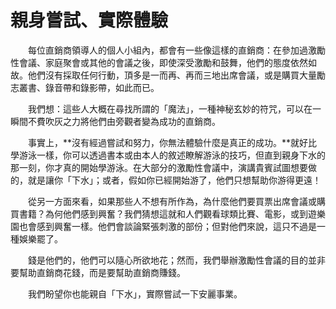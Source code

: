 # 親身嘗試、實際體驗

&emsp;&emsp;每位直銷商領導人的個人小組內，都會有一些像這樣的直銷商：在參加過激勵性會議、家庭聚會或其他的會議之後，即使深受激勵和鼓舞，他們的態度依然如故。他們沒有採取任何行動，頂多是一而再、再而三地出席會議，或是購買大量勵志叢書、錄音帶和錄影帶，如此而已。

&emsp;&emsp;我們想：這些人大概在尋找所謂的「魔法」，一種神秘玄妙的符咒，可以在一瞬間不費吹灰之力將他們由旁觀者變為成功的直銷商。

&emsp;&emsp;事實上，**沒有經過嘗試和努力，你無法體驗什麼是真正的成功。**就好比學游泳一樣，你可以透過書本或由本人的敘述瞭解游泳的技巧，但直到親身下水的那一刻，你才真的開始學游泳。在大部分的激勵性會議中，演講貴賓試圖想要做的，就是讓你「下水」；或者，假如你已經開始游了，他們只想幫助你游得更遠！

&emsp;&emsp;從另一方面來看，如果那些人不想有所作為，為什麼他們要買票出席會議或購買書籍？為何他們感到興奮？我們猜想這就和人們觀看球類比賽、電影，或到遊樂園也會感到興奮一樣。他們會談論緊張刺激的部份；但對他們來說，這只不過是一種娛樂罷了。

&emsp;&emsp;錢是他們的，他們可以隨心所欲地花；然而，我們舉辦激勵性會議的目的並非要幫助直銷商花錢，而是要幫助直銷商賺錢。

&emsp;&emsp;我們盼望你也能親自「下水」，實際嘗試一下安麗事業。
